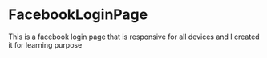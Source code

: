 # FacebookLoginPage
This is a facebook login page that is responsive for all devices and I created it for learning purpose
